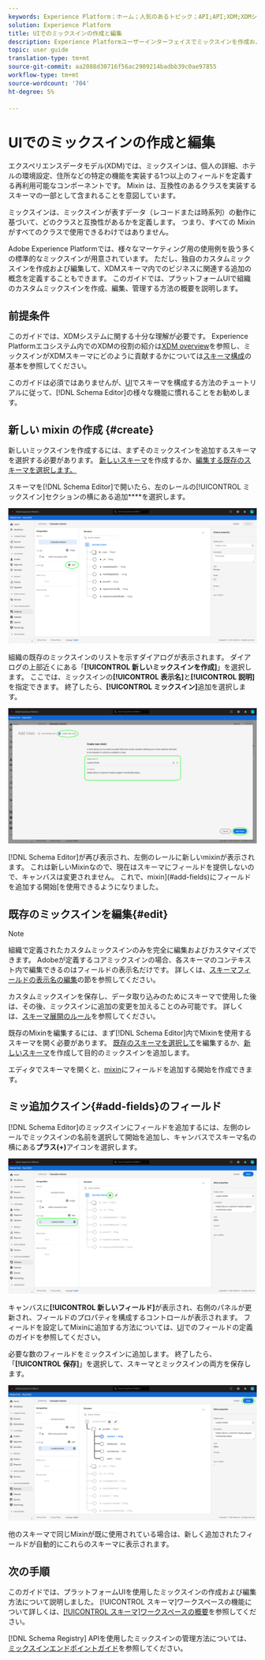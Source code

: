 ```yaml
---
keywords: Experience Platform；ホーム；人気のあるトピック；API;API;XDM;XDMシステム；エクスペリエンスデータモデル；データモデル；ui；ワークスペース；ミックスイン；ミックスイン；
solution: Experience Platform
title: UIでのミックスインの作成と編集
description: Experience Platformユーザーインターフェイスでミックスインを作成および編集する方法について説明します。
topic: user guide
translation-type: tm+mt
source-git-commit: aa2088d30716f56ac2909214badbb39c0ae97855
workflow-type: tm+mt
source-wordcount: '704'
ht-degree: 5%

---
```



# UIでのミックスインの作成と編集

エクスペリエンスデータモデル(XDM)では、ミックスインは、個人の詳細、ホテルの環境設定、住所などの特定の機能を実装する1つ以上のフィールドを定義する再利用可能なコンポーネントです。 Mixin は、互換性のあるクラスを実装するスキーマの一部として含まれることを意図しています。

ミックスインは、ミックスインが表すデータ（レコードまたは時系列）の動作に基づいて、どのクラスと互換性があるかを定義します。 つまり、すべての Mixin がすべてのクラスで使用できるわけではありません。

Adobe Experience Platformでは、様々なマーケティング用の使用例を扱う多くの標準的なミックスインが用意されています。 ただし、独自のカスタムミックスインを作成および編集して、XDMスキーマ内でのビジネスに関連する追加の概念を定義することもできます。 このガイドでは、プラットフォームUIで組織のカスタムミックスインを作成、編集、管理する方法の概要を説明します。

## 前提条件

このガイドでは、XDMシステムに関する十分な理解が必要です。 Experience Platformエコシステム内でのXDMの役割の紹介は[XDM overview](../../home.md)を参照し、ミックスインがXDMスキーマにどのように貢献するかについては[スキーマ構成](../../schema/composition.md)の基本を参照してください。

このガイドは必須ではありませんが、[UI](../../tutorials/create-schema-ui.md)でスキーマを構成する方法のチュートリアルに従って、[!DNL Schema Editor]の様々な機能に慣れることをお勧めします。

## 新しい mixin の作成 {#create}

新しいミックスインを作成するには、まずそのミックスインを追加するスキーマを選択する必要があります。 [新しいスキーマ](./schemas.md#create)を作成するか、[編集する既存のスキーマを選択します。](./schemas.md#edit)

スキーマを[!DNL Schema Editor]で開いたら、左のレールの[!UICONTROL ミックスイン]セクションの横にある追加&#x200B;****&#x200B;を選択します。

![](../../images/ui/resources/mixins/add-mixin-button.png)

組織の既存のミックスインのリストを示すダイアログが表示されます。 ダイアログの上部近くにある「**[!UICONTROL 新しいミックスインを作成]**」を選択します。 ここでは、ミックスインの&#x200B;**[!UICONTROL 表示名]**&#x200B;と&#x200B;**[!UICONTROL 説明]**&#x200B;を指定できます。 終了したら、**[!UICONTROL ミックスイン]**&#x200B;追加を選択します。

![](../../images/ui/resources/mixins/create-mixin.png)

[!DNL Schema Editor]が再び表示され、左側のレールに新しいmixinが表示されます。 これは新しいMixinなので、現在はスキーマにフィールドを提供しないので、キャンバスは変更されません。 これで、mixin](#add-fields)にフィールドを追加する開始[を使用できるようになりました。

## 既存のミックスインを編集{#edit}

>[!NOTE]
>
>組織で定義されたカスタムミックスインのみを完全に編集およびカスタマイズできます。 Adobeが定義するコアミックスインの場合、各スキーマのコンテキスト内で編集できるのはフィールドの表示名だけです。 詳しくは、[スキーマフィールドの表示名の編集](./schemas.md#display-names)の節を参照してください。
>
>カスタムミックスインを保存し、データ取り込みのためにスキーマで使用した後は、その後、ミックスインに追加の変更を加えることのみ可能です。 詳しくは、[スキーマ展開のルール](../../schema/composition.md#evolution)を参照してください。

既存のMixinを編集するには、まず[!DNL Schema Editor]内でMixinを使用するスキーマを開く必要があります。 [既存のスキーマを選択して](./schemas.md#edit)を編集するか、[新しいスキーマ](./schemas.md#create)を作成して目的のミックスインを追加します。

エディタでスキーマを開くと、[mixin](#add-fields)にフィールドを追加する開始を作成できます。

## ミッ追加クスイン{#add-fields}のフィールド

[!DNL Schema Editor]のミックスインにフィールドを追加するには、左側のレールでミックスインの名前を選択して開始を追加し、キャンバスでスキーマ名の横にある&#x200B;**プラス(+)**&#x200B;アイコンを選択します。

![](../../images/ui/resources/mixins/add-field-button.png)

キャンバスに&#x200B;**[!UICONTROL 新しいフィールド]**&#x200B;が表示され、右側のパネルが更新され、フィールドのプロパティを構成するコントロールが表示されます。 フィールドを設定してMixinに追加する方法については、[UI](../fields/overview.md#define)でのフィールドの定義のガイドを参照してください。

必要な数のフィールドをミックスインに追加します。 終了したら、「**[!UICONTROL 保存]**」を選択して、スキーマとミックスインの両方を保存します。

![](../../images/ui/resources/mixins/complete-mixin.png)

他のスキーマで同じMixinが既に使用されている場合は、新しく追加されたフィールドが自動的にこれらのスキーマに表示されます。

## 次の手順

このガイドでは、プラットフォームUIを使用したミックスインの作成および編集方法について説明しました。 [!UICONTROL スキーマ]ワークスペースの機能について詳しくは、[[!UICONTROL スキーマ]ワークスペースの概要](../overview.md)を参照してください。

[!DNL Schema Registry] APIを使用したミックスインの管理方法については、[ミックスインエンドポイントガイド](../../api/mixins.md)を参照してください。